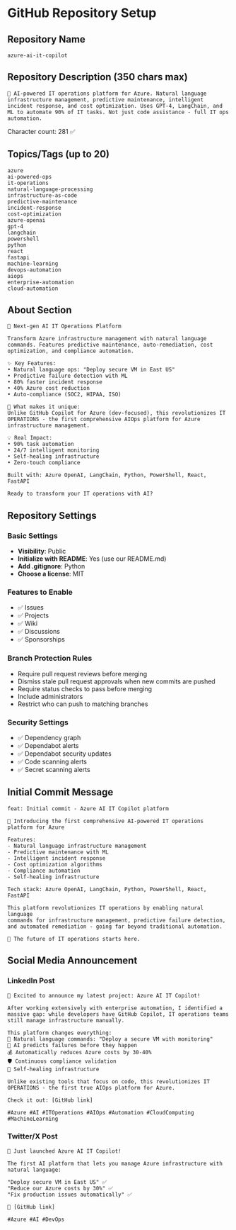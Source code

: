 # GitHub Repository Setup

## Repository Name
`azure-ai-it-copilot`

## Repository Description (350 chars max)
```
🤖 AI-powered IT operations platform for Azure. Natural language infrastructure management, predictive maintenance, intelligent incident response, and cost optimization. Uses GPT-4, LangChain, and ML to automate 90% of IT tasks. Not just code assistance - full IT ops automation.
```

Character count: 281 ✅

## Topics/Tags (up to 20)
```
azure
ai-powered-ops
it-operations
natural-language-processing
infrastructure-as-code
predictive-maintenance
incident-response
cost-optimization
azure-openai
gpt-4
langchain
powershell
python
react
fastapi
machine-learning
devops-automation
aiops
enterprise-automation
cloud-automation
```

## About Section
```
🤖 Next-gen AI IT Operations Platform

Transform Azure infrastructure management with natural language commands. Features predictive maintenance, auto-remediation, cost optimization, and compliance automation.

✨ Key Features:
• Natural language ops: "Deploy secure VM in East US"
• Predictive failure detection with ML
• 80% faster incident response
• 40% Azure cost reduction
• Auto-compliance (SOC2, HIPAA, ISO)

🚀 What makes it unique:
Unlike GitHub Copilot for Azure (dev-focused), this revolutionizes IT OPERATIONS - the first comprehensive AIOps platform for Azure infrastructure management.

💡 Real Impact:
• 90% task automation
• 24/7 intelligent monitoring
• Self-healing infrastructure
• Zero-touch compliance

Built with: Azure OpenAI, LangChain, Python, PowerShell, React, FastAPI

Ready to transform your IT operations with AI?
```

## Repository Settings

### Basic Settings
- **Visibility**: Public
- **Initialize with README**: Yes (use our README.md)
- **Add .gitignore**: Python
- **Choose a license**: MIT

### Features to Enable
- ✅ Issues
- ✅ Projects
- ✅ Wiki
- ✅ Discussions
- ✅ Sponsorships

### Branch Protection Rules
- Require pull request reviews before merging
- Dismiss stale pull request approvals when new commits are pushed
- Require status checks to pass before merging
- Include administrators
- Restrict who can push to matching branches

### Security Settings
- ✅ Dependency graph
- ✅ Dependabot alerts
- ✅ Dependabot security updates
- ✅ Code scanning alerts
- ✅ Secret scanning alerts

## Initial Commit Message
```
feat: Initial commit - Azure AI IT Copilot platform

🚀 Introducing the first comprehensive AI-powered IT operations platform for Azure

Features:
- Natural language infrastructure management
- Predictive maintenance with ML
- Intelligent incident response
- Cost optimization algorithms
- Compliance automation
- Self-healing infrastructure

Tech stack: Azure OpenAI, LangChain, Python, PowerShell, React, FastAPI

This platform revolutionizes IT operations by enabling natural language
commands for infrastructure management, predictive failure detection,
and automated remediation - going far beyond traditional automation.

🤖 The future of IT operations starts here.
```

## Social Media Announcement

### LinkedIn Post
```
🚀 Excited to announce my latest project: Azure AI IT Copilot!

After working extensively with enterprise automation, I identified a massive gap: while developers have GitHub Copilot, IT operations teams still manage infrastructure manually.

This platform changes everything:
🤖 Natural language commands: "Deploy a secure VM with monitoring"
🔮 AI predicts failures before they happen
💰 Automatically reduces Azure costs by 30-40%
🛡️ Continuous compliance validation
🔧 Self-healing infrastructure

Unlike existing tools that focus on code, this revolutionizes IT OPERATIONS - the first true AIOps platform for Azure.

Check it out: [GitHub link]

#Azure #AI #ITOperations #AIOps #Automation #CloudComputing #MachineLearning
```

### Twitter/X Post
```
🚀 Just launched Azure AI IT Copilot!

The first AI platform that lets you manage Azure infrastructure with natural language:

"Deploy secure VM in East US" ✅
"Reduce our Azure costs by 30%" ✅
"Fix production issues automatically" ✅

🔗 [GitHub link]

#Azure #AI #DevOps
```